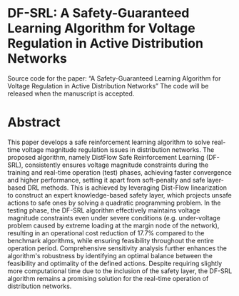 # DF-SRL: A Safety-Guaranteed Learning Algorithm for Voltage Regulation in Active Distribution Networks

Source code for the paper: “A Safety-Guaranteed Learning Algorithm for Voltage Regulation in Active Distribution Networks”
The code will be released when the manuscript is accepted.

# Abstract 
This paper develops a safe reinforcement learning algorithm to solve real-time voltage magnitude regulation issues in distribution networks. The proposed algorithm, namely DistFlow Safe Reinforcement Learning (DF-SRL), consistently ensures voltage magnitude constraints during the training and real-time operation (test) phases, achieving faster convergence and higher performance, setting it apart from soft-penalty and safe layer-based DRL methods. This is achieved by leveraging Dist-Flow linearization to construct an expert knowledge-based safety layer, which projects unsafe actions to safe ones by solving a quadratic programming problem. In the testing phase, the DF-SRL algorithm effectively maintains voltage magnitude constraints even under severe conditions (e.g. under-voltage problem caused by extreme loading at the margin node of the network), resulting in an operational cost reduction of 17.7\% compared to the benchmark algorithms, while ensuring feasibility throughout the entire operation period. Comprehensive sensitivity analysis further enhances the algorithm's robustness by identifying an optimal balance between the feasibility and optimality of the defined actions. Despite requiring slightly more computational time due to the inclusion of the safety layer, the DF-SRL algorithm remains a promising solution for the real-time operation of distribution networks.